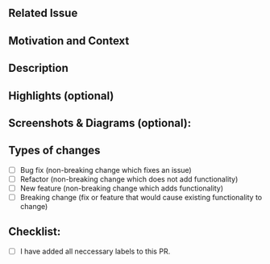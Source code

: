 <!--- Provide a general summary of your changes in the Title above -->


## Related Issue
<!--- This project only accepts pull requests related to open issues -->
<!--- If suggesting a new feature or change, please discuss it in an issue first -->
<!--- If fixing a bug, there should be an issue describing it with steps to reproduce -->
<!--- Please link to the issue here: -->

## Motivation and Context
<!--- Why is this change required? What problem does it solve? -->

## Description
<!--- Describe your changes in detail -->

## Highlights (optional)
<!--- Is there anything you would like to highlight from your implementation? -->
<!--- You can describe in detail how you tested your changes. -->
<!--- You can add details of your testing environment, and the tests you ran to -->
<!--- see how your change affects other areas of the code, etc. -->

## Screenshots & Diagrams (optional):

## Types of changes
<!--- What types of changes does your code introduce? Put an `x` in all the boxes that apply: -->
- [ ] Bug fix (non-breaking change which fixes an issue)
- [ ] Refactor (non-breaking change which does not add functionality)
- [ ] New feature (non-breaking change which adds functionality)
- [ ] Breaking change (fix or feature that would cause existing functionality to change)

## Checklist:
<!--- Go over all the following points, and put an `x` in all the boxes that apply. -->
<!--- If you're unsure about any of these, don't hesitate to ask. We're here to help! -->
- [ ] I have added all neccessary labels to this PR.
